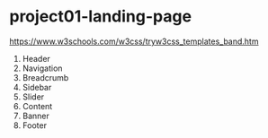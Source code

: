 # project01-landing-page
https://www.w3schools.com/w3css/tryw3css_templates_band.htm
1. Header
2. Navigation
3. Breadcrumb
4. Sidebar
5. Slider
6. Content
7. Banner
8. Footer